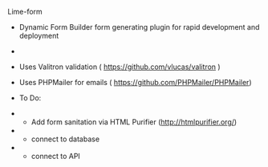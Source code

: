 Lime-form
 
 * Dynamic Form Builder form generating plugin for rapid development and deployment 
 * 
 * Uses Valitron validation ( https://github.com/vlucas/valitron )
 * Uses PHPMailer for emails ( https://github.com/PHPMailer/PHPMailer)
 
 
 
 * To Do:
 * 	- Add form sanitation via HTML Purifier (http://htmlpurifier.org/)
 *  - connect to database
 *  - connect to API
 